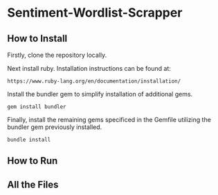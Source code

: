 # Sentiment-Wordlist-Scrapper

## How to Install

Firstly, clone the repository locally.

Next install ruby.
Installation instructions can be found at:
```
https://www.ruby-lang.org/en/documentation/installation/
```

Install the bundler gem to simplify installation of additional gems.
```
gem install bundler
```

Finally, install the remaining gems specificed in the Gemfile utilizing the bundler gem previously installed.
```
bundle install
```

## How to Run



## All the Files

